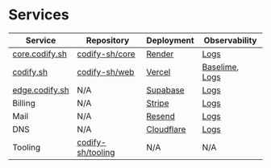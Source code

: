 # Services

| Service  | Repository | Deployment | Observability
| -------- | ---------- | ----------- | -----------
| [core.codify.sh](https://core.codify.sh)     | [codify-sh/core](https://github.com/codify-sh/core) | [Render](https://dashboard.render.com/web/srv-ctfl5hl2ng1s738koivg/events) | [Logs](https://dashboard.render.com/web/srv-ctfl5hl2ng1s738koivg/logs?r=1h)
| [codify.sh](https://codify.sh) | [codify-sh/web](https://github.com/codify-sh/web) | [Vercel](https://vercel.com/codify-sh/web/deployments) | [Baselime](https://console.baselime.io/codify-sh/vercel-codify-sh/default/home?requests={%22filters%22:%22[]%22,%22from%22:%221734324616113%22,%22to%22:%221734325516113%22}&view=requests), [Logs](https://vercel.com/codify-sh/web/logs?selectedLogId=zrwbs-1734301700144-ae2f22fe8dd1&timeline=pastHour)
| [edge.codify.sh](https://edge.codify.sh) | N/A | [Supabase](https://supabase.com/dashboard/project/ufebcvbnfoopvrssncfv) | [Logs](https://supabase.com/dashboard/project/ufebcvbnfoopvrssncfv/logs/explorer?q=select%0A++cast%28timestamp+as+datetime%29+as+timestamp%2C%0A++event_message%2C+metadata+%0Afrom+edge_logs+%0Alimit+100)
| Billing | N/A | [Stripe](https://dashboard.stripe.com/test/dashboard) | [Logs](https://dashboard.stripe.com/test/payments)
| Mail | N/A | [Resend](https://resend.com/emails) | [Logs](https://resend.com/logs)
| DNS | N/A | [Cloudflare](https://dash.cloudflare.com/3fdc57d9c28cf7f48aac59bb47c02b0b/codify.sh/dns/records) | [Logs](https://dash.cloudflare.com/3fdc57d9c28cf7f48aac59bb47c02b0b/codify.sh/dns/analytics)
| Tooling | [codify-sh/tooling](https://github.com/codify-sh/tooling) | N/A | N/A |

